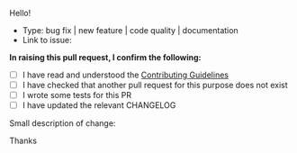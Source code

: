 Hello!

*  Type: bug fix | new feature | code quality | documentation
*  Link to issue:

**In raising this pull request, I confirm the following:**

-  [ ] I have read and understood the [Contributing Guidelines](https://github.com/phalcon/cli-options-parser/blob/master/CONTRIBUTING.md)
-  [ ] I have checked that another pull request for this purpose does not exist
-  [ ] I wrote some tests for this PR
-  [ ] I have updated the relevant CHANGELOG

Small description of change:

Thanks
